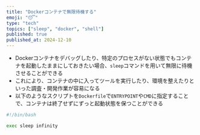 ```yaml
---
title: "Dockerコンテナで無限待機する"
emoji: "😴"
type: "tech"
topics: ["sleep", "docker", "shell"]
published: true
published_at: 2024-12-10
---
```


- Dockerコンテナをデバッグしたり、特定のプロセスがない状態でもコンテナを起動したままにしておきたい場合、`sleep`コマンドを用いて無限に待機させることができる
- これにより、コンテナの中に入ってツールを実行したり、環境を整えたりといった調査・開発作業が容易になる
- 以下のようなスクリプトを`Dockerfile`で`ENTRYPOINT`や`CMD`に指定することで、コンテナは終了せずにずっと起動状態を保つことができる

```bash
#!/bin/bash

exec sleep infinity
```
